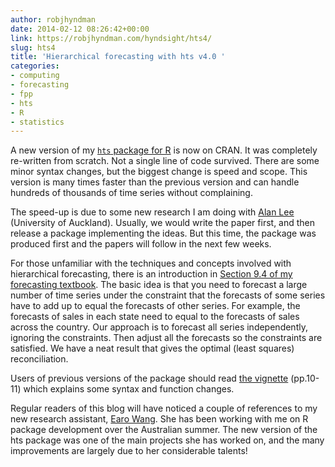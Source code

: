 ```yaml
---
author: robjhyndman
date: 2014-02-12 08:26:42+00:00
link: https://robjhyndman.com/hyndsight/hts4/
slug: hts4
title: 'Hierarchical forecasting with hts v4.0 '
categories:
- computing
- forecasting
- fpp
- hts
- R
- statistics
---
```


A new version of my [`hts` package for R](http://cran.r-project.org/web/packages/hts/) is now on CRAN. It was completely re-written from scratch. Not a single line of code survived. There are some minor syntax changes, but the biggest change is speed and scope. This version is many times faster than the previous version and can handle hundreds of thousands of time series without complaining. <!-- more -->

The speed-up is due to some new research I am doing with [Alan Lee](https://www.stat.auckland.ac.nz/~lee/) (University of Auckland). Usually, we would write the paper first, and then release a package implementing the ideas. But this time, the package was produced first and the papers will follow in the next few weeks.

For those unfamiliar with the techniques and concepts involved with hierarchical forecasting, there is an introduction in [Section 9.4 of my forecasting textbook](http://www.otexts.org/fpp/9/4). The basic idea is that you need to forecast a large number of time series under the constraint that the forecasts of some series have to add up to equal the forecasts of other series. For example, the forecasts of sales in each state need to equal to the forecasts of sales across the country. Our approach is to forecast all series independently, ignoring the constraints. Then adjust all the forecasts so the constraints are satisfied. We have a neat result that gives the optimal (least squares) reconciliation.

Users of previous versions of the package should read [the vignette](http://cran.r-project.org/web/packages/hts/vignettes/hts.pdf) (pp.10-11) which explains some syntax and function changes.

Regular readers of this blog will have noticed a couple of references to my new research assistant, [Earo Wang](http://earo.me). She has been working with me on R package development over the Australian summer. The new version of the hts package was one of the main projects she has worked on, and the many improvements are largely due to her considerable talents!
